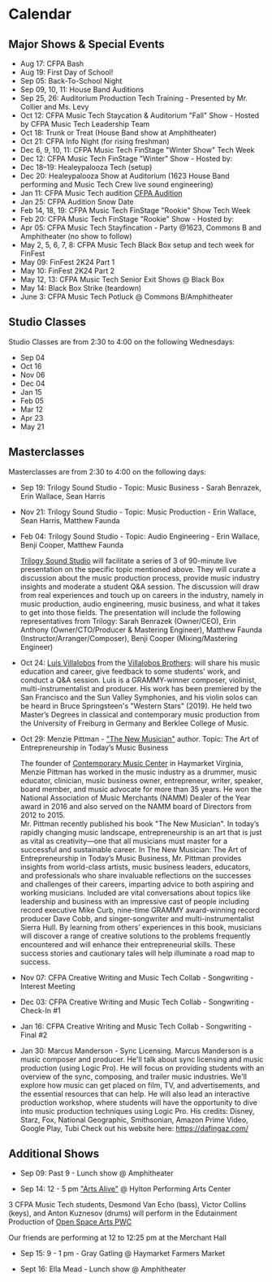# Calendar


## Major Shows & Special Events

- Aug 17: CFPA Bash
- Aug 19: First Day of School!
- Sep 05: Back-To-School Night
- Sep 09, 10, 11: House Band Auditions
- Sep 25, 26: Auditorium Production Tech Training - Presented by Mr. Collier and Ms. Levy
- Oct 12: CFPA Music Tech Staycation & Auditorium "Fall" Show - Hosted by CFPA Music Tech Leadership Team
- Oct 18: Trunk or Treat (House Band show at Amphitheater)
- Oct 21: CFPA Info Night (for rising freshman)
- Dec 6, 9, 10, 11: CFPA Music Tech FinStage "Winter Show" Tech Week
- Dec 12: CFPA Music Tech FinStage "Winter" Show - Hosted by:
- Dec 18–19: Healeypalooza Tech (setup)
- Dec 20: Healeypalooza Show at Auditorium (1623 House Band performing and Music Tech Crew live sound engineering)
- Jan 11: CFPA Music Tech audition [CFPA Audition](https://colganhs.pwcs.edu/cfpa/auditions/) 
- Jan 25: CFPA Audition Snow Date
- Feb 14, 18, 19: CFPA Music Tech FinStage "Rookie" Show Tech Week
- Feb 20: CFPA Music Tech FinStage "Rookie" Show - Hosted by:
- Apr 05: CFPA Music Tech Stayfincation - Party @1623, Commons B and Amphitheater (no show to follow)
- May 2, 5, 6, 7, 8: CFPA Music Tech Black Box setup and tech week for FinFest
- May 09: FinFest 2K24 Part 1
- May 10: FinFest 2K24 Part 2
- May 12, 13: CFPA Music Tech Senior Exit Shows @ Black Box
- May 14: Black Box Strike (teardown)
- June 3: CFPA Music Tech Potluck @ Commons B/Amphitheater

## Studio Classes

Studio Classes are from 2:30 to 4:00 on the following Wednesdays:

- Sep 04
- Oct 16
- Nov 06
- Dec 04
- Jan 15
- Feb 05
- Mar 12
- Apr 23
- May 21

## Masterclasses

Masterclasses are from 2:30 to 4:00 on the following days:

- Sep 19: Trilogy Sound Studio - Topic: Music Business - Sarah Benrazek, Erin Wallace, Sean Harris
- Nov 21: Trilogy Sound Studio - Topic: Music Production - Erin Wallace, Sean Harris, Matthew Faunda
- Feb 04: Trilogy Sound Studio - Topic: Audio Engineering - Erin Wallace, Benji Cooper, Matthew Faunda

  [Trilogy Sound Studio](https://trilogysoundstudio.com/) will facilitate a series of 3 of 90-minute live presentation on the specific topic mentioned above. They will curate a discussion about the music production process, provide music industry insights and moderate a student Q&A session. The discussion will draw from real experiences and touch up on careers in the industry, namely in music production, audio engineering, music business, and what it takes to get into those fields. The presentation will include the following representatives from Trilogy: Sarah Benrazek (Owner/CEO), Erin Anthony (Owner/CTO/Producer & Mastering Engineer), Matthew Faunda (Instructor/Arranger/Composer), Benji Cooper (Mixing/Mastering Engineer)

- Oct 24: [Luis Villalobos](https://soundbetter.com/profiles/254474-luis-villalobos#) from the [Villalobos Brothers](https://www.villalobosbrothers.com/): will share his music education and career, give feedback to some students' work, and conduct a Q&A session.
  Luis is a GRAMMY-winner composer, violinist, multi-instrumentalist and producer. His work has been premiered by the San Francisco and the Sun Valley Symphonies, and his violin solos can be heard in Bruce Springsteen's "Western Stars" (2019). He held two Master’s Degrees in classical and contemporary music production from the University of Freiburg in Germany and Berklee College of Music.
  
- Oct 29: Menzie Pittman - ["The New Musician"](https://www.amazon.com/New-Musician-Music-Pro-Guides/dp/1538194872) author. Topic: The Art of Entrepreneurship in Today’s Music Business
  
  The founder of [Contemporary Music Center](https://www.contemporarymusiccenter.com/) in Haymarket Virginia, Menzie Pittman has worked in the music industry as a drummer, music educator, clinician, music business owner, entrepreneur, writer, speaker, board member, and music advocate for more than 35 years. He won the National Association of Music Merchants (NAMM) Dealer of the Year award in 2016 and also served on the NAMM board of Directors from 2012 to 2015.  
  Mr. Pittman recently published his book "The New Musician". In today’s rapidly changing music landscape, entrepreneurship is an art that is just as vital as creativity—one that all musicians must master for a successful and sustainable career.
In The New Musician: The Art of Entrepreneurship in Today’s Music Business, Mr. Pittman provides insights from world-class artists, music business leaders, educators, and professionals who share invaluable reflections on the successes and challenges of their careers, imparting advice to both aspiring and working musicians. Included are vital conversations about topics like leadership and business with an impressive cast of people including record executive Mike Curb, nine-time GRAMMY award-winning record producer Dave Cobb, and singer-songwriter and multi-instrumentalist Sierra Hull.
By learning from others’ experiences in this book, musicians will discover a range of creative solutions to the problems frequently encountered and will enhance their entrepreneurial skills. These success stories and cautionary tales will help illuminate a road map to success.

- Nov 07: CFPA Creative Writing and Music Tech Collab - Songwriting - Interest Meeting
- Dec 03: CFPA Creative Writing and Music Tech Collab - Songwriting - Check-In #1
- Jan 16: CFPA Creative Writing and Music Tech Collab - Songwriting - Final #2

- Jan 30: Marcus Manderson - Sync Licensing.
  Marcus Manderson is a music composer and producer. He'll talk about sync licensing and music production (using Logic Pro).
He will focus on providing students with an overview of the sync, composing, and trailer music industries. We'll explore how music can get placed on film, TV, and advertisements, and the essential resources that can help.
He will also lead an interactive production workshop, where students will have the opportunity to dive into music production techniques using Logic Pro. 
His credits: Disney, Starz, Fox, National Geographic, Smithsonian, Amazon Prime Video, Google Play, Tubi 
Check out his website here:
https://dafingaz.com/

## Additional Shows

- Sep 09: Past 9 - Lunch show @ Amphitheater

- Sep 14: 12 - 5 pm ["Arts Alive"](https://www.pwcva.gov/events/arts-alive-2024) @ Hylton Performing Arts Center

3 CFPA Music Tech students, Desmond Van Echo (bass), Victor Collins (keys), and Anton Kuznesov (drums) will perform in the Edutainment Production of [Open Space Arts PWC](https://www.openspaceartspwc.com/event-details-registration/harmony-of-horizons-the-future-of-art)

Our friends are performing at 12 to 12:25 pm at the Merchant Hall

- Sep 15: 9 - 1 pm - Gray Gatling @ Haymarket Farmers Market

- Sept 16: Ella Mead - Lunch show @ Amphitheater


